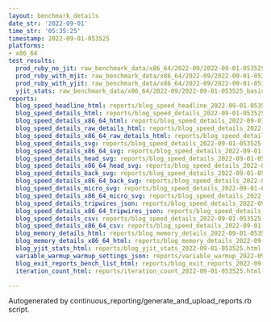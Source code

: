 ```yaml
---
layout: benchmark_details
date_str: '2022-09-01'
time_str: '05:35:25'
timestamp: 2022-09-01-053525
platforms:
- x86_64
test_results:
  prod_ruby_no_jit: raw_benchmark_data/x86_64/2022-09/2022-09-01-053525_basic_benchmark_prod_ruby_no_jit.json
  prod_ruby_with_mjit: raw_benchmark_data/x86_64/2022-09/2022-09-01-053525_basic_benchmark_prod_ruby_with_mjit.json
  prod_ruby_with_yjit: raw_benchmark_data/x86_64/2022-09/2022-09-01-053525_basic_benchmark_prod_ruby_with_yjit.json
  yjit_stats: raw_benchmark_data/x86_64/2022-09/2022-09-01-053525_basic_benchmark_yjit_stats.json
reports:
  blog_speed_headline_html: reports/blog_speed_headline_2022-09-01-053525.html
  blog_speed_details_html: reports/blog_speed_details_2022-09-01-053525.html
  blog_speed_details_x86_64_html: reports/blog_speed_details_2022-09-01-053525.x86_64.html
  blog_speed_details_raw_details_html: reports/blog_speed_details_2022-09-01-053525.raw_details.html
  blog_speed_details_x86_64_raw_details_html: reports/blog_speed_details_2022-09-01-053525.x86_64.raw_details.html
  blog_speed_details_svg: reports/blog_speed_details_2022-09-01-053525.svg
  blog_speed_details_x86_64_svg: reports/blog_speed_details_2022-09-01-053525.x86_64.svg
  blog_speed_details_head_svg: reports/blog_speed_details_2022-09-01-053525.head.svg
  blog_speed_details_x86_64_head_svg: reports/blog_speed_details_2022-09-01-053525.x86_64.head.svg
  blog_speed_details_back_svg: reports/blog_speed_details_2022-09-01-053525.back.svg
  blog_speed_details_x86_64_back_svg: reports/blog_speed_details_2022-09-01-053525.x86_64.back.svg
  blog_speed_details_micro_svg: reports/blog_speed_details_2022-09-01-053525.micro.svg
  blog_speed_details_x86_64_micro_svg: reports/blog_speed_details_2022-09-01-053525.x86_64.micro.svg
  blog_speed_details_tripwires_json: reports/blog_speed_details_2022-09-01-053525.tripwires.json
  blog_speed_details_x86_64_tripwires_json: reports/blog_speed_details_2022-09-01-053525.x86_64.tripwires.json
  blog_speed_details_csv: reports/blog_speed_details_2022-09-01-053525.csv
  blog_speed_details_x86_64_csv: reports/blog_speed_details_2022-09-01-053525.x86_64.csv
  blog_memory_details_html: reports/blog_memory_details_2022-09-01-053525.html
  blog_memory_details_x86_64_html: reports/blog_memory_details_2022-09-01-053525.x86_64.html
  blog_yjit_stats_html: reports/blog_yjit_stats_2022-09-01-053525.html
  variable_warmup_warmup_settings_json: reports/variable_warmup_2022-09-01-053525.warmup_settings.json
  blog_exit_reports_bench_list_html: reports/blog_exit_reports_2022-09-01-053525.bench_list.html
  iteration_count_html: reports/iteration_count_2022-09-01-053525.html

---
```

Autogenerated by continuous_reporting/generate_and_upload_reports.rb script.
